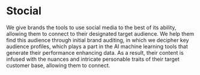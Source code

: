 # Stocial
We give brands the tools to use social media to the best of its ability, allowing them to connect to their designated target audience. We help them find this audience through initial brand auditing, in which we decipher key audience profiles, which plays a part in the AI machine learning tools that generate their performance enhancing data. As a result, their content is infused with the nuances and intricate personable traits of their target customer base, allowing them to connect.
